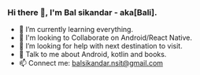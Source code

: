 ### Hi there 👋, I'm Bal sikandar - aka[Bali].


- 🌱 I’m currently learning everything.
- 👯 I'm looking to Collaborate on Android/React Native.
- 🤔 I’m looking for help with next destination to visit.
- 💬 Talk to me about Android, kotlin and books.
- 📫 Connect me: balsikandar.nsit@gmail.com

<!--
**balsikandar/balsikandar** is a ✨ _special_ ✨ repository because its `README.md` (this file) appears on your GitHub profile.

Here are some ideas to get you started:

- 🔭 I’m currently working on ...
- 🌱 I’m currently learning ...
- 👯 I’m looking to collaborate on ...
- 🤔 I’m looking for help with ...
- 💬 Ask me about ...
- 📫 How to reach me: ...
- 😄 Pronouns: ...
- ⚡ Fun fact: ...
-->
